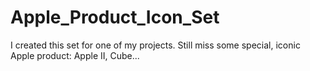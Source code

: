 Apple_Product_Icon_Set
======================

I created this set for one of my projects. Still miss some special, iconic Apple product: Apple II, Cube...

